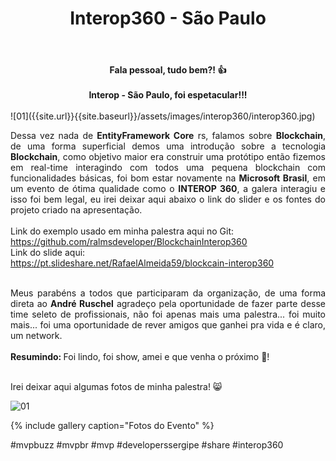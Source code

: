 ﻿---
title: "Interop360 - São Paulo"
comments: true
excerpt_separator: "Ler mais"
categories:
  - Evento
gallery:
  - url: /assets/images/interop360/1.jpeg
    image_path: /assets/images/interop360/1.jpeg
    alt: "Interop - São Paulo"
  - url: /assets/images/interop360/2.jpeg
    image_path: /assets/images/interop360/2.jpeg
    alt: "Interop - São Paulo"
  - url: /assets/images/interop360/3.jpeg
    image_path: /assets/images/interop360/3.jpeg
    alt: "Interop - São Paulo"
  - url: /assets/images/interop360/4.jpeg
    image_path: /assets/images/interop360/4.jpeg
    alt: "Interop - São Paulo"
  - url: /assets/images/interop360/5.jpeg
    image_path: /assets/images/interop360/5.jpeg
    alt: "Interop - São Paulo"
  - url: /assets/images/interop360/6.jpeg
    image_path: /assets/images/interop360/6.jpeg
    alt: "Interop - São Paulo"
  - url: /assets/images/interop360/7.jpeg
    image_path: /assets/images/interop360/7.jpeg
    alt: "Interop - São Paulo"
  - url: /assets/images/interop360/8.jpeg
    image_path: /assets/images/interop360/8.jpeg
    alt: "Interop - São Paulo"
  - url: /assets/images/interop360/9.jpeg
    image_path: /assets/images/interop360/9.jpeg
    alt: "Interop - São Paulo"
  - url: /assets/images/interop360/10.jpeg
    image_path: /assets/images/interop360/10.jpeg
    alt: "Interop - São Paulo"
  - url: /assets/images/interop360/11.jpg
    image_path: /assets/images/interop360/11.jpg
    alt: "Interop - São Paulo"
  - url: /assets/images/interop360/12.jpeg
    image_path: /assets/images/interop360/12.jpeg
    alt: "Interop - São Paulo"
  - url: /assets/images/interop360/13.jpeg
    image_path: /assets/images/interop360/13.jpeg
    alt: "Interop - São Paulo"
  - url: /assets/images/interop360/14.jpeg
    image_path: /assets/images/interop360/14.jpeg
    alt: "Interop - São Paulo"
  - url: /assets/images/interop360/15.jpeg
    image_path: /assets/images/interop360/15.jpeg
    alt: "Interop - São Paulo"
  - url: /assets/images/interop360/16.jpeg
    image_path: /assets/images/interop360/16.jpeg
    alt: "Interop - São Paulo"
  - url: /assets/images/interop360/17.jpeg
    image_path: /assets/images/interop360/17.jpeg
    alt: "Interop - São Paulo"
  - url: /assets/images/interop360/18.jpeg
    image_path: /assets/images/interop360/18.jpeg
    alt: "Interop - São Paulo"
  - url: /assets/images/interop360/19.jpeg
    image_path: /assets/images/interop360/19.jpeg
    alt: "Interop - São Paulo"
---

<center><strong>Fala pessoal, tudo bem?! 👍 </strong></center> <br>
<center><strong>Interop - São Paulo, foi espetacular!!! </strong></center> <br>
![01]({{site.url}}{{site.baseurl}}/assets/images/interop360/interop360.jpg)
<div style="text-align: justify;">

Dessa vez nada de <strong>EntityFramework Core</strong> rs, falamos sobre <strong>Blockchain</strong>, de uma forma superficial demos uma introdução sobre a tecnologia <strong>Blockchain</strong>, como objetivo maior era 
construir uma protótipo então fizemos em real-time interagindo com todos uma pequena blockchain com funcionalidades básicas, foi bom estar novamente na <strong>Microsoft Brasil</strong>, em um 
evento de ótima qualidade como o <strong>INTEROP 360</strong>, a galera interagiu e isso foi bem legal, eu irei deixar aqui abaixo o link do slider e os fontes do projeto criado na apresentação.
<br>
<br>
Link do exemplo usado em minha palestra aqui no Git:<br>
<a href="https://github.com/ralmsdeveloper/BlockchainInterop360" target="_black">https://github.com/ralmsdeveloper/BlockchainInterop360</a>
<br>
Link do slide aqui:<br>
<a href="https://pt.slideshare.net/RafaelAlmeida59/blockcain-interop360" target="_black">https://pt.slideshare.net/RafaelAlmeida59/blockcain-interop360</a>
<br>
<br>

Meus parabéns a todos que participaram da organização, de uma forma direta ao <strong>André Ruschel</strong> agradeço pela oportunidade de fazer parte desse time seleto de profissionais, não foi apenas mais uma palestra... foi muito mais... foi uma oportunidade de rever amigos que ganhei pra vida e é claro, um network.
<br><br>
<strong>Resumindo: </strong> Foi lindo, foi show, amei e que venha o próximo 💚!
 
<br>
Irei deixar aqui algumas fotos de minha palestra! 😸
<br>
</div>  

![01]({{site.url}}{{site.baseurl}}/assets/images/interop360/1.jpeg) 

{% include gallery caption="Fotos do Evento" %}

 #mvpbuzz #mvpbr #mvp #developerssergipe #share #interop360<br><br>